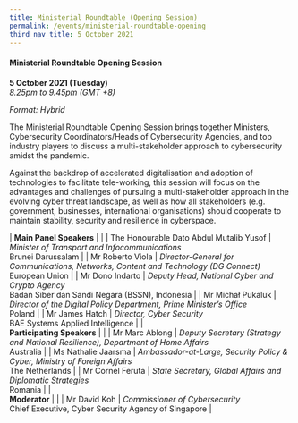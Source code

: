 ```yaml
---
title: Ministerial Roundtable (Opening Session)
permalink: /events/ministerial-roundtable-opening
third_nav_title: 5 October 2021
---
```

#### **Ministerial Roundtable Opening Session**

**5 October 2021 (Tuesday)**  
*8.25pm to 9.45pm (GMT +8)*

*Format: Hybrid*

The Ministerial Roundtable Opening Session brings together Ministers, Cybersecurity Coordinators/Heads of Cybersecurity Agencies, and top industry players to discuss a multi-stakeholder approach to cybersecurity amidst the pandemic.

Against the backdrop of accelerated digitalisation and adoption of technologies to facilitate tele-working, this session will focus on the advantages and challenges of pursuing a multi-stakeholder approach in the evolving cyber threat landscape, as well as how all stakeholders (e.g. government, businesses, international organisations) should cooperate to maintain stability, security and resilience in cyberspace.

| **Main Panel Speakers**       |                                                                                                      |
| The Honourable Dato Abdul Mutalib Yusof  | *Minister of Transport and Infocommunications*<br>Brunei Darussalam                                                         |
| Mr Roberto Viola          | *Director-General for Communications, Networks, Content and Technology (DG Connect)*<br>European Union                   |
| Mr Dono Indarto | *Deputy Head, National Cyber and Crypto Agency*<br>Badan Siber dan Sandi Negara (BSSN), Indonesia                       |
| Mr Michał Pukaluk      | *Director of the Digital Policy Department, Prime Minister’s Office*<br>Poland |
| Mr James Hatch       | *Director, Cyber Security*<br>BAE Systems Applied Intelligence                                                                                    |
| <br> **Participating Speakers**    |                                                                                                      |
| Mr Marc Ablong            | *Deputy Secretary (Strategy and National Resilience), Department of Home Affairs*<br>Australia               |
| Ms Nathalie Jaarsma       | *Ambassador-at-Large, Security Policy & Cyber, Ministry of Foreign Affairs*<br>The Netherlands                            |
| Mr Cornel Feruta          | *State Secretary, Global Affairs and Diplomatic Strategies*<br>Romania                                         |
| <br> **Moderator**          |                                                              |
| Mr David Koh  | *Commissioner of Cybersecurity*<br>Chief Executive, Cyber Security Agency of Singapore                  |
